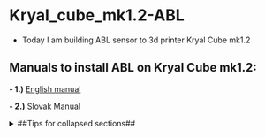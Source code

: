 # Kryal_cube_mk1.2-ABL

+ Today I am building ABL sensor to 3d printer Kryal Cube mk1.2

 ## Manuals to install ABL on Kryal Cube mk1.2:
   **- 1.)** [English manual](https://github.com/BlackRiverCoder/Kryal_cube_mk1.2-ABL/blob/main/Manuals/English%20manual.txt)

   **- 2.)** [Slovak Manual](https://github.com/BlackRiverCoder/Kryal_cube_mk1.2-ABL/blob/main/Manuals/Slovak%20manual.txt)


<details>

<summary>##Tips for collapsed sections##</summary>

### You can add a header

You can add text within a collapsed section. 

You can add an image or a code block, too.

```ruby
   puts "Hello World"
```

</details>



